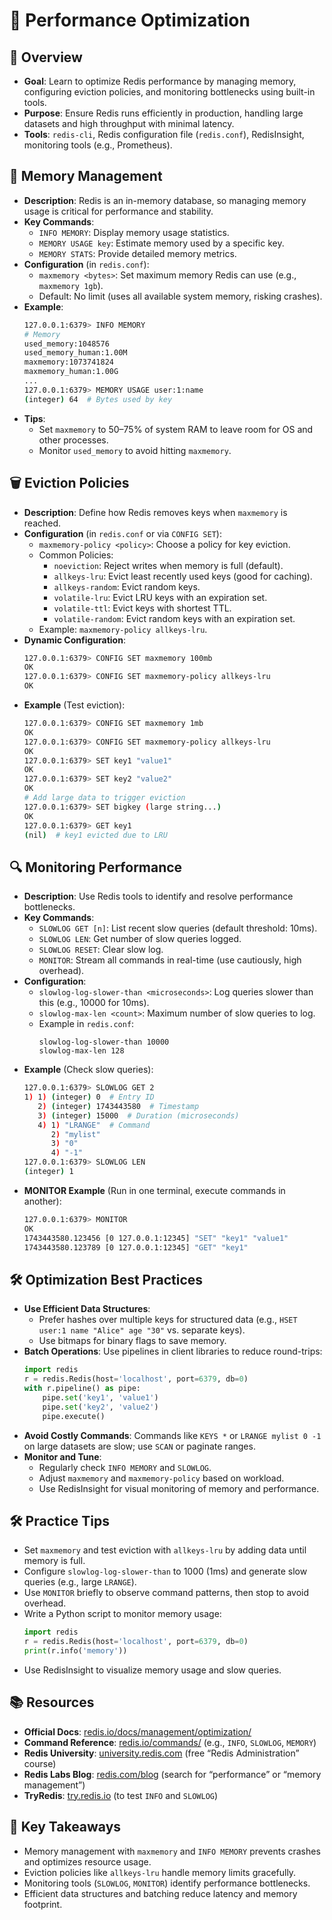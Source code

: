 # 🌟 Performance Optimization

## 🚀 Overview
- **Goal**: Learn to optimize Redis performance by managing memory, configuring eviction policies, and monitoring bottlenecks using built-in tools.
- **Purpose**: Ensure Redis runs efficiently in production, handling large datasets and high throughput with minimal latency.
- **Tools**: `redis-cli`, Redis configuration file (`redis.conf`), RedisInsight, monitoring tools (e.g., Prometheus).

## 🧠 Memory Management
- **Description**: Redis is an in-memory database, so managing memory usage is critical for performance and stability.
- **Key Commands**:
  - `INFO MEMORY`: Display memory usage statistics.
  - `MEMORY USAGE key`: Estimate memory used by a specific key.
  - `MEMORY STATS`: Provide detailed memory metrics.
- **Configuration** (in `redis.conf`):
  - `maxmemory <bytes>`: Set maximum memory Redis can use (e.g., `maxmemory 1gb`).
  - Default: No limit (uses all available system memory, risking crashes).
- **Example**:
  ```bash
  127.0.0.1:6379> INFO MEMORY
  # Memory
  used_memory:1048576
  used_memory_human:1.00M
  maxmemory:1073741824
  maxmemory_human:1.00G
  ...
  127.0.0.1:6379> MEMORY USAGE user:1:name
  (integer) 64  # Bytes used by key
  ```
- **Tips**:
  - Set `maxmemory` to 50–75% of system RAM to leave room for OS and other processes.
  - Monitor `used_memory` to avoid hitting `maxmemory`.

## 🗑️ Eviction Policies
- **Description**: Define how Redis removes keys when `maxmemory` is reached.
- **Configuration** (in `redis.conf` or via `CONFIG SET`):
  - `maxmemory-policy <policy>`: Choose a policy for key eviction.
  - Common Policies:
    - `noeviction`: Reject writes when memory is full (default).
    - `allkeys-lru`: Evict least recently used keys (good for caching).
    - `allkeys-random`: Evict random keys.
    - `volatile-lru`: Evict LRU keys with an expiration set.
    - `volatile-ttl`: Evict keys with shortest TTL.
    - `volatile-random`: Evict random keys with an expiration set.
  - Example: `maxmemory-policy allkeys-lru`.
- **Dynamic Configuration**:
  ```bash
  127.0.0.1:6379> CONFIG SET maxmemory 100mb
  OK
  127.0.0.1:6379> CONFIG SET maxmemory-policy allkeys-lru
  OK
  ```
- **Example** (Test eviction):
  ```bash
  127.0.0.1:6379> CONFIG SET maxmemory 1mb
  OK
  127.0.0.1:6379> CONFIG SET maxmemory-policy allkeys-lru
  OK
  127.0.0.1:6379> SET key1 "value1"
  OK
  127.0.0.1:6379> SET key2 "value2"
  OK
  # Add large data to trigger eviction
  127.0.0.1:6379> SET bigkey (large string...)
  OK
  127.0.0.1:6379> GET key1
  (nil)  # key1 evicted due to LRU
  ```

## 🔍 Monitoring Performance
- **Description**: Use Redis tools to identify and resolve performance bottlenecks.
- **Key Commands**:
  - `SLOWLOG GET [n]`: List recent slow queries (default threshold: 10ms).
  - `SLOWLOG LEN`: Get number of slow queries logged.
  - `SLOWLOG RESET`: Clear slow log.
  - `MONITOR`: Stream all commands in real-time (use cautiously, high overhead).
- **Configuration**:
  - `slowlog-log-slower-than <microseconds>`: Log queries slower than this (e.g., 10000 for 10ms).
  - `slowlog-max-len <count>`: Maximum number of slow queries to log.
  - Example in `redis.conf`:
    ```
    slowlog-log-slower-than 10000
    slowlog-max-len 128
    ```
- **Example** (Check slow queries):
  ```bash
  127.0.0.1:6379> SLOWLOG GET 2
  1) 1) (integer) 0  # Entry ID
     2) (integer) 1743443580  # Timestamp
     3) (integer) 15000  # Duration (microseconds)
     4) 1) "LRANGE"  # Command
        2) "mylist"
        3) "0"
        4) "-1"
  127.0.0.1:6379> SLOWLOG LEN
  (integer) 1
  ```
- **MONITOR Example** (Run in one terminal, execute commands in another):
  ```bash
  127.0.0.1:6379> MONITOR
  OK
  1743443580.123456 [0 127.0.0.1:12345] "SET" "key1" "value1"
  1743443580.123789 [0 127.0.0.1:12345] "GET" "key1"
  ```

## 🛠️ Optimization Best Practices
- **Use Efficient Data Structures**:
  - Prefer hashes over multiple keys for structured data (e.g., `HSET user:1 name "Alice" age "30"` vs. separate keys).
  - Use bitmaps for binary flags to save memory.
- **Batch Operations**: Use pipelines in client libraries to reduce round-trips:
  ```python
  import redis
  r = redis.Redis(host='localhost', port=6379, db=0)
  with r.pipeline() as pipe:
      pipe.set('key1', 'value1')
      pipe.set('key2', 'value2')
      pipe.execute()
  ```
- **Avoid Costly Commands**: Commands like `KEYS *` or `LRANGE mylist 0 -1` on large datasets are slow; use `SCAN` or paginate ranges.
- **Monitor and Tune**:
  - Regularly check `INFO MEMORY` and `SLOWLOG`.
  - Adjust `maxmemory` and `maxmemory-policy` based on workload.
  - Use RedisInsight for visual monitoring of memory and performance.

## 🛠️ Practice Tips
- Set `maxmemory` and test eviction with `allkeys-lru` by adding data until memory is full.
- Configure `slowlog-log-slower-than` to 1000 (1ms) and generate slow queries (e.g., large `LRANGE`).
- Use `MONITOR` briefly to observe command patterns, then stop to avoid overhead.
- Write a Python script to monitor memory usage:
  ```python
  import redis
  r = redis.Redis(host='localhost', port=6379, db=0)
  print(r.info('memory'))
  ```
- Use RedisInsight to visualize memory usage and slow queries.

## 📚 Resources
- **Official Docs**: [redis.io/docs/management/optimization/](https://redis.io/docs/management/optimization/)
- **Command Reference**: [redis.io/commands/](https://redis.io/commands/) (e.g., `INFO`, `SLOWLOG`, `MEMORY`)
- **Redis University**: [university.redis.com](https://university.redis.com) (free “Redis Administration” course)
- **Redis Labs Blog**: [redis.com/blog](https://redis.com/blog) (search for “performance” or “memory management”)
- **TryRedis**: [try.redis.io](https://try.redis.io) (to test `INFO` and `SLOWLOG`)

## 🔑 Key Takeaways
- Memory management with `maxmemory` and `INFO MEMORY` prevents crashes and optimizes resource usage.
- Eviction policies like `allkeys-lru` handle memory limits gracefully.
- Monitoring tools (`SLOWLOG`, `MONITOR`) identify performance bottlenecks.
- Efficient data structures and batching reduce latency and memory footprint.